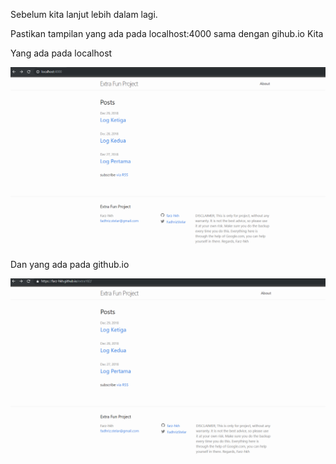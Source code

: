 Sebelum kita lanjut lebih dalam lagi.

Pastikan tampilan yang ada pada localhost:4000 sama dengan gihub.io Kita

Yang ada pada localhost

![images](https://raw.githubusercontent.com/farz-hkh/Exercise/master/assets/images/localhost.png)

Dan yang ada pada github.io

![images](https://raw.githubusercontent.com/farz-hkh/Exercise/master/assets/images/io.png)
